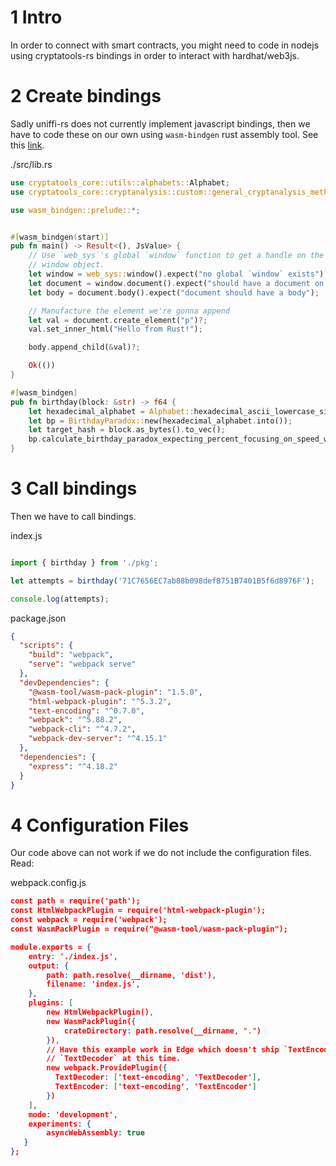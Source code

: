 # 1 Intro

In order to connect with smart contracts, you might need to code in nodejs using cryptatools-rs bindings in order to interact with hardhat/web3js.

# 2 Create bindings

Sadly uniffi-rs does not currently implement javascript bindings, then we have to code these on our own using `wasm-bindgen` rust assembly tool. See this [link](https://rustwasm.github.io/docs/wasm-bindgen/examples/hello-world.html).

./src/lib.rs
```rust
use cryptatools_core::utils::alphabets::Alphabet;
use cryptatools_core::cryptanalysis::custom::general_cryptanalysis_methods::hash_cryptanalysis::birthday_paradox::BirthdayParadox;

use wasm_bindgen::prelude::*;


#[wasm_bindgen(start)]
pub fn main() -> Result<(), JsValue> {
    // Use `web_sys`'s global `window` function to get a handle on the global
    // window object.
    let window = web_sys::window().expect("no global `window` exists");
    let document = window.document().expect("should have a document on window");
    let body = document.body().expect("document should have a body");

    // Manufacture the element we're gonna append
    let val = document.create_element("p")?;
    val.set_inner_html("Hello from Rust!");

    body.append_child(&val)?;

    Ok(())
}

#[wasm_bindgen]
pub fn birthday(block: &str) -> f64 {
    let hexadecimal_alphabet = Alphabet::hexadecimal_ascii_lowercase_sixteen_bits_alphabet();
    let bp = BirthdayParadox::new(hexadecimal_alphabet.into());
    let target_hash = block.as_bytes().to_vec();
    bp.calculate_birthday_paradox_expecting_percent_focusing_on_speed_with_taylor(target_hash.clone(), 0.50)
}
```

# 3 Call bindings

Then we have to call bindings.

index.js
```javascript

import { birthday } from './pkg';

let attempts = birthday('71C7656EC7ab88b098defB751B7401B5f6d8976F');

console.log(attempts);
```

package.json
```json
{
  "scripts": {
    "build": "webpack",
    "serve": "webpack serve"
  },
  "devDependencies": {
    "@wasm-tool/wasm-pack-plugin": "1.5.0",
    "html-webpack-plugin": "^5.3.2",
    "text-encoding": "^0.7.0",
    "webpack": "^5.88.2",
    "webpack-cli": "^4.7.2",
    "webpack-dev-server": "^4.15.1"
  },
  "dependencies": {
    "express": "^4.18.2"
  }
}
```

# 4 Configuration Files

Our code above can not work if we do not include the configuration files. Read:

webpack.config.js

```json
const path = require('path');
const HtmlWebpackPlugin = require('html-webpack-plugin');
const webpack = require('webpack');
const WasmPackPlugin = require("@wasm-tool/wasm-pack-plugin");

module.exports = {
    entry: './index.js',
    output: {
        path: path.resolve(__dirname, 'dist'),
        filename: 'index.js',
    },
    plugins: [
        new HtmlWebpackPlugin(),
        new WasmPackPlugin({
            crateDirectory: path.resolve(__dirname, ".")
        }),
        // Have this example work in Edge which doesn't ship `TextEncoder` or
        // `TextDecoder` at this time.
        new webpack.ProvidePlugin({
          TextDecoder: ['text-encoding', 'TextDecoder'],
          TextEncoder: ['text-encoding', 'TextEncoder']
        })
    ],
    mode: 'development',
    experiments: {
        asyncWebAssembly: true
   }
};
```